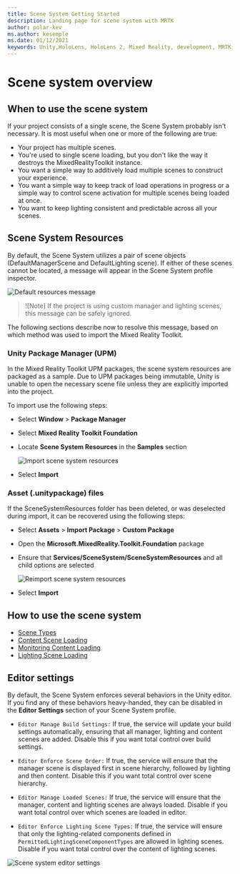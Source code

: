 ```yaml
---
title: Scene System Getting Started
description: Landing page for scene system with MRTK
author: polar-kev
ms.author: kesemple
ms.date: 01/12/2021
keywords: Unity,HoloLens, HoloLens 2, Mixed Reality, development, MRTK,
---
```


# Scene system overview

## When to use the scene system

If your project consists of a single scene, the Scene System probably isn't necessary. It is most useful when one or more of the following are true:

- Your project has multiple scenes.
- You're used to single scene loading, but you don't like the way it destroys the MixedRealityToolkit instance.
- You want a simple way to additively load multiple scenes to construct your experience.
- You want a simple way to keep track of load operations in progress or a simple way to control scene activation for multiple scenes being loaded at once.
- You want to keep lighting consistent and predictable across all your scenes.

## Scene System Resources

By default, the Scene System utilizes a pair of scene objects (DefaultManagerScene and DefaultLighting scene). If either of these scenes cannot be located,
a message will appear in the Scene System profile inspector.

![Default resources message](../images/scene-system/DefaultResourcesMessage.png)

>![Note]
> If the project is using custom manager and lighting scenes, this message can be safely ignored.

The following sections describe now to resolve this message, based on which method was used to import the Mixed Reality Toolkit.

### Unity Package Manager (UPM)

In the Mixed Reality Toolkit UPM packages, the scene system resources are packaged as a sample. Due to UPM packages being immutable, Unity
is unable to open the necessary scene file unless they are explicitly imported into the project.

To import use the following steps:

- Select **Window** > **Package Manager**
- Select **Mixed Reality Toolkit Foundation**
- Locate **Scene System Resources** in the **Samples** section

  ![Import scene system resources](../images/scene-system/UpmImportSceneSystemResources.png)

- Select **Import**

### Asset (.unitypackage) files

If the SceneSystemResources folder has been deleted, or was deselected during import, it can be recovered using the following steps:

- Select **Assets** > **Import Package** > **Custom Package**
- Open the **Microsoft.MixedReality.Toolkit.Foundation** package
- Ensure that **Services/SceneSystem/SceneSystemResources** and all child options are selected

  ![Reimport scene system resources](../images/scene-system/ReimportSceneSystemResources.png)

- Select **Import**

## How to use the scene system

- [Scene Types](scene-system-scene-types.md)
- [Content Scene Loading](scene-system-content-loading.md)
- [Monitoring Content Loading](scene-system-load-progress.md)
- [Lighting Scene Loading](scene-system-lighting-scenes.md)

## Editor settings

By default, the Scene System enforces several behaviors in the Unity editor. If you find any of these behaviors heavy-handed, they can be disabled in the **Editor Settings** section of your Scene System profile.

- `Editor Manage Build Settings:` If true, the service will update your build settings automatically, ensuring that all manager, lighting and content scenes are added. Disable this if you want total control over build settings.

- `Editor Enforce Scene Order:` If true, the service will ensure that the manager scene is displayed first in scene hierarchy, followed by lighting and then content. Disable this if you want total control over scene hierarchy.

- `Editor Manage Loaded Scenes:` If true, the service will ensure that the manager, content and lighting scenes are always loaded. Disable if you want total control over which scenes are loaded in editor.

- `Editor Enforce Lighting Scene Types:` If true, the service will ensure that only the lighting-related components defined in `PermittedLightingSceneComponentTypes` are allowed in lighting scenes. Disable if you want total control over the content of lighting scenes.

![Scene system editor settings](../images/scene-system/MRTK_SceneSystemProfileEditorSettings.PNG)
